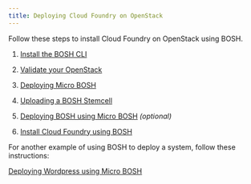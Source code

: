 ```yaml
---
title: Deploying Cloud Foundry on OpenStack
---
```


Follow these steps to install Cloud Foundry on OpenStack using BOSH.

1. [Install the BOSH CLI](/docs/running/bosh/setup/)

1. [Validate your OpenStack](validate_openstack.html)

1. [Deploying Micro BOSH](deploying_microbosh.html)

1. [Uploading a BOSH Stemcell](uploading_bosh_stemcell.html)

1. [Deploying BOSH using Micro BOSH](deploying_bosh.html) *(optional)*

1. [Install Cloud Foundry using BOSH](install_cf_openstack.html)

For another example of using BOSH to deploy a system, follow these instructions: 

[Deploying Wordpress using Micro BOSH](deploying_wordpress.html)
